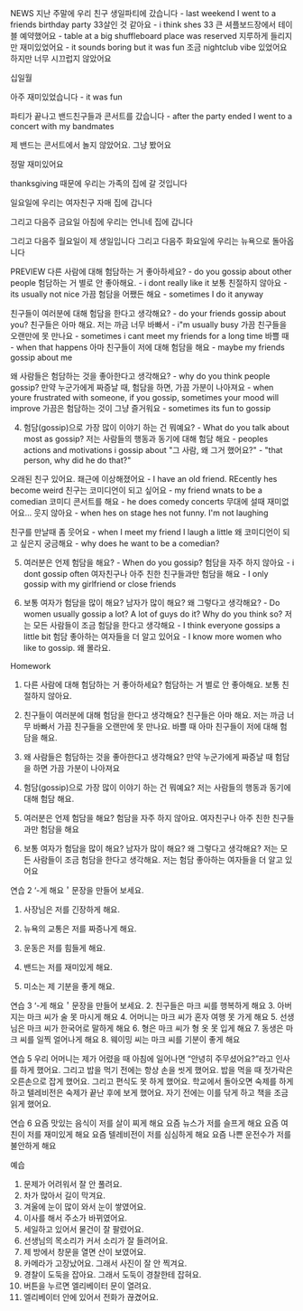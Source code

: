 NEWS
지난 주말에 우리 친구 생일파티에 갔습니다 - last weekend I went to a friends birthday party
33살인 것 같아요 - i think shes 33
큰 셔플보드장에서 테이블 예약했어요 - table at a big shuffleboard place was reserved
지루하게 들리지만 재미있었어요 - it sounds boring but it was fun
조금 nightclub vibe 있었어요
하지만 너무 시끄럽지 않았어요


십일월

아주 재미있었습니다 - it was fun

파티가 끝나고 밴드친구들과 콘서트를 갔습니다 - after the party ended I went to a concert with my bandmates

제 밴드는 콘서트에서 놀지 않았어요. 그냥 봤어요

정말 재미있어요

thanksgiving 때문에 우리는 가족의 집에 갈 것입니다

일요일에 우리는 여자친구 자매 집에 갑니다

그리고 다음주 금요일 아침에 우리는 언니네 집에 갑니다

그리고 다음주 월요일이 제 생일입니다
그리고 다음주 화요일에 우리는 뉴욕으로 돌아옵니다

PREVIEW
다른 사람에 대해 험담하는 거 좋아하세요? - do you gossip about other people
험담하는 거 별로 안 좋아해요. - i dont really like it
보통 친절하지 않아요 - its usually not nice
가끔 험담을 어쨌든 해요 - sometimes I do it anyway


친구들이 여러분에 대해 험담을 한다고 생각해요? - do your friends gossip about you?
친구들은 아마 해요. 
저는 까금 너무 바빠서 - i"m usually busy
가끔 친구들을 오랜만에 못 만나요 - sometimes i cant meet my friends for a long time
바쁠 때 - when that happens
아마 친구들이 저에 대해 험담을 해요 - maybe my friends gossip about me

왜 사람들은 험담하는 것을 좋아한다고 생각해요? - why do you think people gossip?
만약 누군가에게 짜증날 때, 험담을 하면, 가끔 가분이 나아져요 - when youre frustrated with someone, if you gossip, sometimes your mood will improve
가끔은 험담하는 것이 그냥 즐거워요 - sometimes its fun to gossip

4. 험담(gossip)으로 가장 많이 이야기 하는 건 뭐예요? - What do you talk about most as gossip?
저는 사람들의 행동과 동기에 대해 험담 해요 - peoples actions and motivations i gossip about
"그 사람, 왜 그거 했어요?" - "that person, why did he do that?"

오래된 친구 있어요. 좨근에 이상해졌어요 - I have an old friend. REcently hes become weird
친구는 코미디언이 되고 싶어요 - my friend wnats to be a comedian
코미디 콘서트를 해요 - he does comedy concerts
무대에 설때 재미없어요... 웃지 않아요 - when hes on stage hes not funny. I'm not laughing

친구를 만날때 좀 웃어요 - when I meet my friend I laugh a little
왜 코미디언이 되고 싶은지 궁금해요 - why does he want to be a comedian?

5. 여러분은 언제 험담을 해요? - When do you gossip?
험담을 자주 하지 않아요 - i dont gossip often
여자친구나 아주 친한 친구들과만 험담을 해요 - I only gossip with my girlfriend or close friends

6. 보통 여자가 험담을 많이 해요? 남자가 많이 해요? 왜 그렇다고 생각해요? - Do women usually gossip a lot? A lot of guys do it? Why do you think so?
저는 모든 사람들이 조금 험담을 한다고 생각해요 - I think everyone gossips a little bit
험담 좋아하는 여자들을 더 알고 있어요 - I know more women who like to gossip.
왜 몰라요. 








Homework
1. 다른 사람에 대해 험담하는 거 좋아하세요?
험담하는 거 별로 안 좋아해요. 보통 친절하지 않아요.

2. 친구들이 여러분에 대해 험담을 한다고 생각해요?
친구들은 아마 해요. 저는 까금 너무 바빠서 가끔 친구들을 오랜만에 못 만나요. 바쁠 때 아마 친구들이 저에 대해 험담을 해요.

3. 왜 사람들은 험담하는 것을 좋아한다고 생각해요?
만약 누군가에게 짜증날 때 험담을 하면 가끔 가분이 나아져요

4. 험담(gossip)으로 가장 많이 이야기 하는 건 뭐예요?
저는 사람들의 행동과 동기에 대해 험담 해요.

5. 여러분은 언제 험담을 해요?
험담을 자주 하지 않아요. 여자친구나 아주 친한 친구들과만 험담을 해요

6. 보통 여자가 험담을 많이 해요? 남자가 많이 해요? 왜 그렇다고 생각해요?
저는 모든 사람들이 조금 험담을 한다고 생각해요. 저는 험담 좋아하는 여자들을 더 알고 있어요

연습 2 ‘-게 해요＇문장을 만들어 보세요. 
1. 사장님은 저를 긴장하게 해요. 

2. 뉴욕의 교통은 저를 짜증나게 해요. 

3. 운동은 저를 힘들게 해요.

4. 밴드는 저를 재미있게 해요. 

5. 미소는 제 기분을 좋게 해요. 

연습 3 ‘-게 해요＇문장을 만들어 보세요. 
2. 친구들은 마크 씨를 행복하게 해요
3. 아버지는 마크 씨가 술 못 마시게 해요
4. 어머니는 마크 씨가 혼자 여행 못 가게 해요
5. 선생님은 마크 씨가 한국어로 말하게 해요
6. 형은 마크 씨가 형 옷 못 입게 해요
7. 동생은 마크 씨를 일찍 얼어나게 해요
8. 웨이밍 씨는 마크 씨를 기분이 좋게 해요

연습 5
우리 어머니는 제가 어렸을 때 아침에 일어나면 “안녕히 주무셨어요?”라고 인사를 하게 했어요. 
그리고 밥을 먹기 전에는 항상 손을 씻게 했어요. 
밥을 먹을 때 젓가락은 오른손으로 잡게 했어요. 
그리고 편식도 못 하게 했어요. 
학교에서 돌아오면 숙제를 하게 하고 텔레비전은 숙제가 끝난 후에 보게 했어요. 
자기 전에는 이를 닦게 하고 책을 조금 읽게 했어요. 

연습 6
요즘 맛있는 음식이 저를 살이 찌게 해요
요즘 뉴스가 저를 슬프게 해요
요즘 여친이 저를 재미있게 해요
요즘 텔레비전이 저를 심심하게 해요
요즘 나쁜 운전수가 저를 불안하게 해요

예습
1. 문제가 어려워서 잘 안 풀려요.
2. 차가 많아서 길이 막겨요.
3. 겨울에 눈이 많이 와서 눈이 쌓였어요.
4. 이사를 해서 주소가 바뀌였어요.
5. 세일하고 있어서 물건이 잘 팔렸어요.
6. 선생님의 목소리가 커서 소리가 잘 들려어요.
7. 제 방에서 창문을 열면 산이 보였어요.
8. 카메라가 고장났어요. 그래서 사진이 잘 안 찍겨요.
9. 경찰이 도둑을 잡아요. 그래서 도둑이 경찰한테 잡혀요.
10. 버튼을 누르면 엘리베이터 문이 열려요.
11. 엘리베이터 안에 있어서 전화가 끊겼어요.